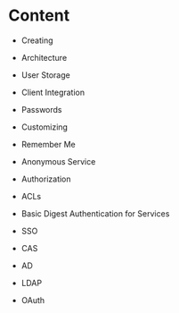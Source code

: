 # Content
- Creating
- Architecture
- User Storage
- Client Integration
- Passwords
- Customizing
- Remember Me
- Anonymous Service
- Authorization
- ACLs
- Basic Digest Authentication for Services


- SSO
- CAS
- AD
- LDAP
- OAuth